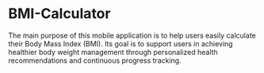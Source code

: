 # BMI-Calculator
The main purpose of this mobile application is to help users easily calculate their Body Mass Index (BMI). Its goal is to support users in achieving healthier body weight management through personalized health recommendations and continuous progress tracking.
